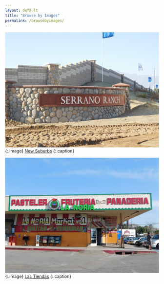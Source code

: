 ```yaml
---
layout: default
title: "Browse by Images"
permalink: /browsebyimages/
---
```


![Post Image](images/NewSuburbs_1.jpg) 
{:.image} 
[New Suburbs](https://uclachicanxstudies.github.io/BarrioSuburbanisms/#/article/2016-01-01-studentone-pin-b) 
{:.caption} 

![Post Image](images/LasTiendas_1.jpg) 
{:.image}
[Las Tiendas](https://uclachicanxstudies.github.io/BarrioSuburbanisms/#/article/2016-01-01-studentone-pin-c) 
{:.caption}

